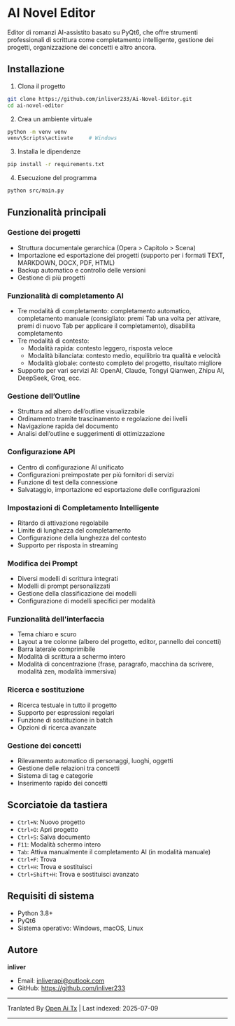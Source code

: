# AI Novel Editor

Editor di romanzi AI-assistito basato su PyQt6, che offre strumenti professionali di scrittura come completamento intelligente, gestione dei progetti, organizzazione dei concetti e altro ancora.

## Installazione

1. Clona il progetto
```bash
git clone https://github.com/inliver233/Ai-Novel-Editor.git
cd ai-novel-editor
```

2. Crea un ambiente virtuale
```bash
python -m venv venv
venv\Scripts\activate     # Windows
```

3. Installa le dipendenze
```bash
pip install -r requirements.txt
```
4. Esecuzione del programma
```bash
python src/main.py
```

## Funzionalità principali

### Gestione dei progetti
- Struttura documentale gerarchica (Opera > Capitolo > Scena)
- Importazione ed esportazione dei progetti (supporto per i formati TEXT, MARKDOWN, DOCX, PDF, HTML)
- Backup automatico e controllo delle versioni
- Gestione di più progetti

### Funzionalità di completamento AI
- Tre modalità di completamento: completamento automatico, completamento manuale (consigliato: premi Tab una volta per attivare, premi di nuovo Tab per applicare il completamento), disabilita completamento
- Tre modalità di contesto:
  - Modalità rapida: contesto leggero, risposta veloce
  - Modalità bilanciata: contesto medio, equilibrio tra qualità e velocità
  - Modalità globale: contesto completo del progetto, risultato migliore
- Supporto per vari servizi AI: OpenAI, Claude, Tongyi Qianwen, Zhipu AI, DeepSeek, Groq, ecc.
### Gestione dell’Outline
- Struttura ad albero dell’outline visualizzabile
- Ordinamento tramite trascinamento e regolazione dei livelli
- Navigazione rapida del documento
- Analisi dell’outline e suggerimenti di ottimizzazione

### Configurazione API
- Centro di configurazione AI unificato
- Configurazioni preimpostate per più fornitori di servizi
- Funzione di test della connessione
- Salvataggio, importazione ed esportazione delle configurazioni

### Impostazioni di Completamento Intelligente
- Ritardo di attivazione regolabile
- Limite di lunghezza del completamento
- Configurazione della lunghezza del contesto
- Supporto per risposta in streaming

### Modifica dei Prompt
- Diversi modelli di scrittura integrati
- Modelli di prompt personalizzati
- Gestione della classificazione dei modelli
- Configurazione di modelli specifici per modalità
### Funzionalità dell'interfaccia
- Tema chiaro e scuro
- Layout a tre colonne (albero del progetto, editor, pannello dei concetti)
- Barra laterale comprimibile
- Modalità di scrittura a schermo intero
- Modalità di concentrazione (frase, paragrafo, macchina da scrivere, modalità zen, modalità immersiva)

### Ricerca e sostituzione
- Ricerca testuale in tutto il progetto
- Supporto per espressioni regolari
- Funzione di sostituzione in batch
- Opzioni di ricerca avanzate

### Gestione dei concetti
- Rilevamento automatico di personaggi, luoghi, oggetti
- Gestione delle relazioni tra concetti
- Sistema di tag e categorie
- Inserimento rapido dei concetti

## Scorciatoie da tastiera
- `Ctrl+N`: Nuovo progetto
- `Ctrl+O`: Apri progetto
- `Ctrl+S`: Salva documento
- `F11`: Modalità schermo intero
- `Tab`: Attiva manualmente il completamento AI (in modalità manuale)
- `Ctrl+F`: Trova
- `Ctrl+H`: Trova e sostituisci
- `Ctrl+Shift+H`: Trova e sostituisci avanzato


## Requisiti di sistema

- Python 3.8+
- PyQt6
- Sistema operativo: Windows, macOS, Linux

## Autore

**inliver**
- Email: inliverapi@outlook.com  
- GitHub: https://github.com/inliver233

---

Tranlated By [Open Ai Tx](https://github.com/OpenAiTx/OpenAiTx) | Last indexed: 2025-07-09

---